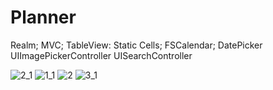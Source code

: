 # Planner

Realm;
MVC;
TableView: Static Cells;
FSCalendar;
DatePicker
UIImagePickerController
UISearchController


![2_1](https://user-images.githubusercontent.com/50370915/167252450-d78d3c7c-b0de-4e63-b863-29a57ca91b7b.png)
![1_1](https://user-images.githubusercontent.com/50370915/167252442-6debe125-65ba-46de-8431-a08d79fa0531.png)
![2](https://user-images.githubusercontent.com/50370915/167252453-366d5f06-1ea3-4839-bbaf-232b147279d3.png)
![3_1](https://user-images.githubusercontent.com/50370915/167252454-79b3d58a-f8ba-46fd-96a0-b6e8f85c8386.png)


